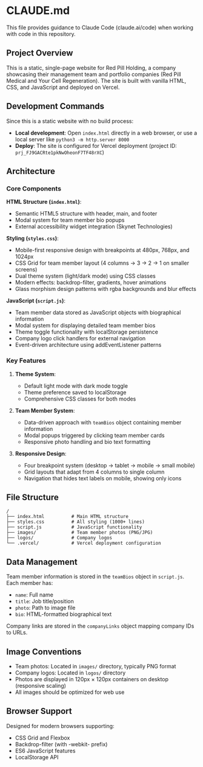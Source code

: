 # CLAUDE.md

This file provides guidance to Claude Code (claude.ai/code) when working with code in this repository.

## Project Overview

This is a static, single-page website for Red Pill Holding, a company showcasing their management team and portfolio companies (Red Pill Medical and Your Cell Regeneration). The site is built with vanilla HTML, CSS, and JavaScript and deployed on Vercel.

## Development Commands

Since this is a static website with no build process:
- **Local development**: Open `index.html` directly in a web browser, or use a local server like `python3 -m http.server 8000`
- **Deploy**: The site is configured for Vercel deployment (project ID: `prj_FJ9GACRte1pkNwOheonF7TF48rXC`)

## Architecture

### Core Components

**HTML Structure (`index.html`)**:
- Semantic HTML5 structure with header, main, and footer
- Modal system for team member bio popups
- External accessibility widget integration (Skynet Technologies)

**Styling (`styles.css`)**:
- Mobile-first responsive design with breakpoints at 480px, 768px, and 1024px
- CSS Grid for team member layout (4 columns → 3 → 2 → 1 on smaller screens) 
- Dual theme system (light/dark mode) using CSS classes
- Modern effects: backdrop-filter, gradients, hover animations
- Glass morphism design patterns with rgba backgrounds and blur effects

**JavaScript (`script.js`)**:
- Team member data stored as JavaScript objects with biographical information
- Modal system for displaying detailed team member bios
- Theme toggle functionality with localStorage persistence
- Company logo click handlers for external navigation
- Event-driven architecture using addEventListener patterns

### Key Features

1. **Theme System**: 
   - Default light mode with dark mode toggle
   - Theme preference saved to localStorage
   - Comprehensive CSS classes for both modes

2. **Team Member System**:
   - Data-driven approach with `teamBios` object containing member information
   - Modal popups triggered by clicking team member cards
   - Responsive photo handling and bio text formatting

3. **Responsive Design**:
   - Four breakpoint system (desktop → tablet → mobile → small mobile)
   - Grid layouts that adapt from 4 columns to single column
   - Navigation that hides text labels on mobile, showing only icons

## File Structure

```
/
├── index.html          # Main HTML structure
├── styles.css          # All styling (1000+ lines)
├── script.js           # JavaScript functionality  
├── images/             # Team member photos (PNG/JPG)
├── logos/              # Company logos
└── .vercel/            # Vercel deployment configuration
```

## Data Management

Team member information is stored in the `teamBios` object in `script.js`. Each member has:
- `name`: Full name
- `title`: Job title/position
- `photo`: Path to image file
- `bio`: HTML-formatted biographical text

Company links are stored in the `companyLinks` object mapping company IDs to URLs.

## Image Conventions

- Team photos: Located in `images/` directory, typically PNG format
- Company logos: Located in `logos/` directory
- Photos are displayed in 120px × 120px containers on desktop (responsive scaling)
- All images should be optimized for web use

## Browser Support

Designed for modern browsers supporting:
- CSS Grid and Flexbox
- Backdrop-filter (with -webkit- prefix)
- ES6 JavaScript features
- LocalStorage API